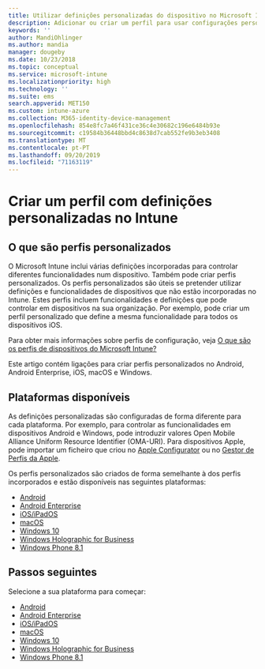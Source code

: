 ```yaml
---
title: Utilizar definições personalizadas do dispositivo no Microsoft Intune – Azure | Microsoft Docs
description: Adicionar ou criar um perfil para usar configurações personalizadas para os dispositivos Windows Phone, Windows 8.1, Windows 10 e posterior, Android, Android Enterprise, macOS e iOS usando o Microsoft Intune
keywords: ''
author: MandiOhlinger
ms.author: mandia
manager: dougeby
ms.date: 10/23/2018
ms.topic: conceptual
ms.service: microsoft-intune
ms.localizationpriority: high
ms.technology: ''
ms.suite: ems
search.appverid: MET150
ms.custom: intune-azure
ms.collection: M365-identity-device-management
ms.openlocfilehash: 854e8fc7a46f431ce36c4e30682c196e6484b93e
ms.sourcegitcommit: c19584b36448bbd4c8638d7cab552fe9b3eb3408
ms.translationtype: MT
ms.contentlocale: pt-PT
ms.lasthandoff: 09/20/2019
ms.locfileid: "71163119"
---
```

# <a name="create-a-profile-with-custom-settings-in-intune"></a>Criar um perfil com definições personalizadas no Intune

## <a name="what-are-custom-profiles"></a>O que são perfis personalizados

O Microsoft Intune inclui várias definições incorporadas para controlar diferentes funcionalidades num dispositivo. Também pode criar perfis personalizados. Os perfis personalizados são úteis se pretender utilizar definições e funcionalidades de dispositivos que não estão incorporadas no Intune. Estes perfis incluem funcionalidades e definições que pode controlar em dispositivos na sua organização. Por exemplo, pode criar um perfil personalizado que define a mesma funcionalidade para todos os dispositivos iOS.

Para obter mais informações sobre perfis de configuração, veja [O que são os perfis de dispositivos do Microsoft Intune?](device-profiles.md) 

Este artigo contém ligações para criar perfis personalizados no Android, Android Enterprise, iOS, macOS e Windows.

## <a name="available-platforms"></a>Plataformas disponíveis

As definições personalizadas são configuradas de forma diferente para cada plataforma. Por exemplo, para controlar as funcionalidades em dispositivos Android e Windows, pode introduzir valores Open Mobile Alliance Uniform Resource Identifier (OMA-URI). Para dispositivos Apple, pode importar um ficheiro que criou no [Apple Configurator](https://itunes.apple.com/us/app/apple-configurator-2/id1037126344?mt=12) ou no [Gestor de Perfis da Apple](https://support.apple.com/profile-manager).

Os perfis personalizados são criados de forma semelhante à dos perfis incorporados e estão disponíveis nas seguintes plataformas:

- [Android](custom-settings-android.md)
- [Android Enterprise](custom-settings-android-for-work.md)
- [iOS/iPadOS](custom-settings-ios.md)
- [macOS](custom-settings-macos.md)
- [Windows 10](custom-settings-windows-10.md)
- [Windows Holographic for Business](custom-settings-windows-holographic.md)
- [Windows Phone 8.1](custom-settings-windows-phone-8-1.md)

## <a name="next-steps"></a>Passos seguintes

Selecione a sua plataforma para começar:

- [Android](custom-settings-android.md)
- [Android Enterprise](custom-settings-android-for-work.md)
- [iOS/iPadOS](custom-settings-ios.md)
- [macOS](custom-settings-macos.md)
- [Windows 10](custom-settings-windows-10.md)
- [Windows Holographic for Business](custom-settings-windows-holographic.md)
- [Windows Phone 8.1](custom-settings-windows-phone-8-1.md)
